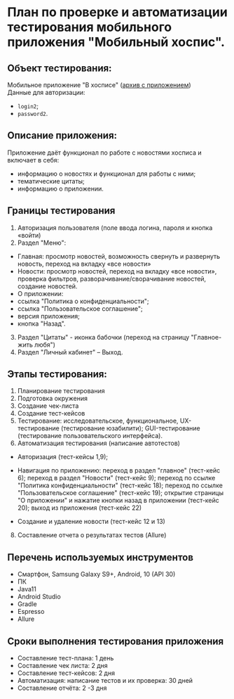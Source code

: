 # План по проверке и автоматизации тестирования мобильного приложения "Мобильный хоспис".
## Объект тестирования:

Мобильное приложение "В хосписе" ([архив с приложением](https://drive.google.com/drive/u/1/folders/14Sl8CAiIzFqtyXx6BAmWVlbu3_cXXzH1))\
Данные для авторизации:

- `login2`;
- `password2`.

## Описание приложения:

Приложение даёт функционал по работе с новостями хосписа и включает в себя:

- информацию о новостях и функционал для работы с ними;
- тематические цитаты;
- информацию о приложении.

## Границы тестирования
1. Авторизация пользователя (поле ввода логина, пароля и кнопка «войти)
2. Раздел "Меню":
 - Главная: просмотр новостей, возможность свернуть и развернуть новость, переход на вкладку «все новости»
 - Новости: просмотр новостей, переход на вкладку «все новости», проверка фильтров, разворачивание/сворачивание новостей, создание новостей.
 - О приложении: 
  - ссылка "Политика о конфиденциальности";
   - ссылка "Пользовательское соглашение";
   - версия приложения;
   - кнопка "Назад".
3. Раздел "Цитаты" - иконка бабочки (переход на страницу "Главное-жить любя")
4. Раздел "Личный кабинет" – Выход.
   

## Этапы тестирования:
1. Планирование тестирования
2. Подготовка окружения
3. Создание чек-листа
4. Создание тест-кейсов
5. Тестирование: исследовательское, функциональное, UX-тестирование (тестирование юзабилити); GUI-тестирование (тестирование пользовательского интерфейса).
7. Автоматизация тестирования (написание автотестов)
- Авторизация (тест-кейсы 1,9);

- Навигация по приложению:
переход в раздел "главное" (тест-кейс 6);
переход в раздел "Новости" (тест-кейс 9);
переход по ссылке "Политика конфиденциальности" (тест-кейс 18);
переход по ссылке "Пользовательское соглашение" (тест-кейс 19);
открытие страницы "О приложении" и нажатие кнопки назад в приложении (тест-кейс 20);
выход из приложения (тест-кейс 22)

- Создание и удаление новости (тест-кейс 12 и 13)

8. Составление отчета о результатах тестов (Allure)

## Перечень используемых инструментов 
- Смартфон, Samsung Galaxy S9+, Android, 10 (API 30)
- ПК 
-  Java11 
- Android Studio
- Gradle
- Espresso
- Allure

## Сроки выполнения тестирования приложения
- Составление тест-плана: 1 день
- Составление чек листа: 2 дня
- Составление тест-кейсов: 2 дня
- Автоматизация: написание тестов и их проверка: 30 дней
- Составление отчёта: 2 -3 дня
